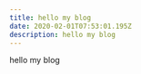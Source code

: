 ```yaml
---
title: hello my blog
date: 2020-02-01T07:53:01.195Z
description: hello my blog
---
```

hello my blog
